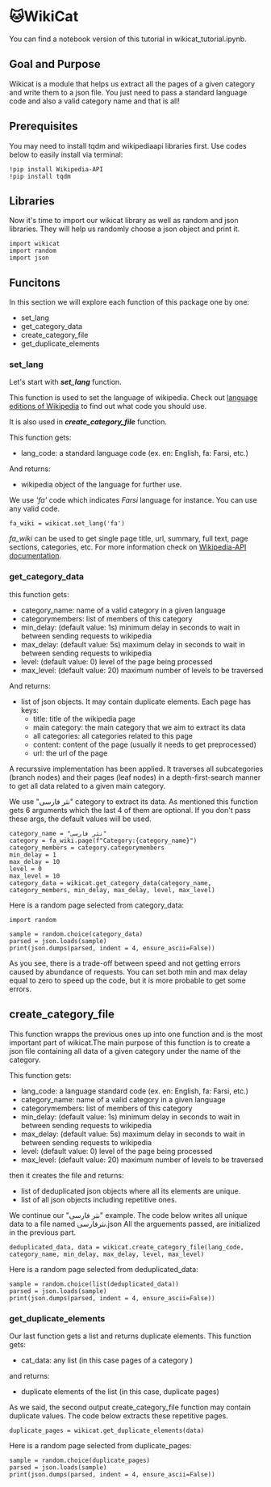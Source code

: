 # 🐱WikiCat

You can find a notebook version of this tutorial in wikicat_tutorial.ipynb.

## Goal and Purpose
Wikicat is a module that helps us extract all the pages of a given category and write them to a json file. You just need to pass a standard language code and also a valid category name and that is all!

## Prerequisites
You may need to install tqdm and wikipediaapi libraries first.
Use codes below to easily install via terminal:
```
!pip install Wikipedia-API
!pip install tqdm
```
## Libraries
Now it's time to import our wikicat library as well as random and json libraries. They will help us randomly choose a json object and print it.


```
import wikicat
import random
import json
```

## Funcitons
In this section we will explore each function of this package one by one:
*   set_lang
*   get_category_data
*   create_category_file
*   get_duplicate_elements

### set_lang
Let's start with ***set_lang*** function.

This function is used to set the language of wikipedia.
Check out [language editions of Wikipedia](https://en.wikipedia.org/wiki/List_of_Wikipedias) to find out what code you should use. 

It is also used in ***create_category_file*** function.

This function gets:
    
*   lang_code: a standard language code (ex. en: English, fa: Farsi, etc.)

And returns:

*   wikipedia object of the language for further use.

We use *'fa'* code which indicates *Farsi* language for instance. You can use any valid code.


```
fa_wiki = wikicat.set_lang('fa')
```
*fa_wiki* can be used to get single page title, url, summary, full text, page sections, categories, etc.
For more information check on [Wikipedia-API documentation](https://pypi.org/project/Wikipedia-API/).

### get_category_data
this function gets:


*   category_name: name of a valid category in a given language
*   categorymembers: list of members of this category
*   min_delay: (default value: 1s) minimum delay in seconds to wait in between sending requests to wikipedia
*   max_delay: (default value: 5s) maximum delay in seconds to wait in between sending requests to wikipedia
*  level: (default value: 0) level of the page being processed
*  max_level: (default value: 20) maximum number of levels to be traversed

And returns:
*  list of json objects. It may contain duplicate elements. Each page has keys:
    - title: title of the wikipedia page
    - main category: the main category that we aim to extract its data
    - all categories: all categories related to this page
    - content: content of the page (usually it needs to get preprocessed)
    - url: the url of the page

A recurssive implementation has been applied. 
It traverses all subcategories (branch nodes) 
and their pages (leaf nodes) in a depth-first-search manner to get all data related to a given main category.

We use "نثر فارسی" category to extract its data.
As mentioned this function gets 6 arguments which the last 4 of them are optional. If you don't pass these args, the default values will be used.
```
category_name = "نثر فارسی"
category = fa_wiki.page(f"Category:{category_name}")
category_members = category.categorymembers
min_delay = 1
max_delay = 10
level = 0
max_level = 10
category_data = wikicat.get_category_data(category_name, category_members, min_delay, max_delay, level, max_level)
```
Here is a random page selected from category_data:


```
import random

sample = random.choice(category_data)
parsed = json.loads(sample)
print(json.dumps(parsed, indent = 4, ensure_ascii=False))
```



As you see, there is a trade-off between speed and not getting errors caused by abundance of requests. You can set both min and max delay equal to zero to speed up the code, but it is more probable to get some errors.

## create_category_file
This function wrapps the previous ones up into one function and is the most important part of wikicat.The main purpose of this function is to create a json file containing all data of a given category under the name of the category.

This function gets:
*   lang_code: a language standard code (ex. en: English, fa: Farsi, etc.)
*   category_name: name of a valid category in a given language
*   categorymembers: list of members of this category
*   min_delay: (default value: 1s) minimum delay in seconds to wait in between sending requests to wikipedia
*   max_delay: (default value: 5s) maximum delay in seconds to wait in between sending requests to wikipedia
*  level: (default value: 0) level of the page being processed
*  max_level: (default value: 20) maximum number of levels to be traversed

then it creates the file and returns:
*  list of deduplicated json objects where all its elements are unique.
*  list of all json objects including repetitive ones.

We continue our "نثر فارسی" example. The code below writes all unique data to a file named نثرفارسی.json 
All the arguements passed, are initialized in the previous part.
```
deduplicated_data, data = wikicat.create_category_file(lang_code, category_name, min_delay, max_delay, level, max_level)
```
Here is a random page selected from deduplicated_data:


```
sample = random.choice(list(deduplicated_data))
parsed = json.loads(sample)
print(json.dumps(parsed, indent = 4, ensure_ascii=False))
```

### get_duplicate_elements
Our last function gets a list and returns duplicate elements.
This function gets:
*  cat_data: any list (in this case pages of a category )

and  returns:
*  duplicate elements of the list (in this case, duplicate pages)

As we said, the second output create_category_file function may contain duplicate values. The code below extracts these repetitive pages.
```
duplicate_pages = wikicat.get_duplicate_elements(data)
```

Here is a random page selected from duplicate_pages:
```
sample = random.choice(duplicate_pages)
parsed = json.loads(sample)
print(json.dumps(parsed, indent = 4, ensure_ascii=False))
```
